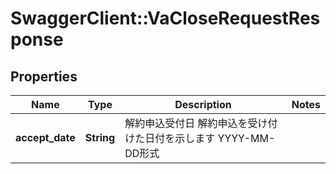 # SwaggerClient::VaCloseRequestResponse

## Properties
Name | Type | Description | Notes
------------ | ------------- | ------------- | -------------
**accept_date** | **String** | 解約申込受付日 解約申込を受け付けた日付を示します YYYY-MM-DD形式  | 


